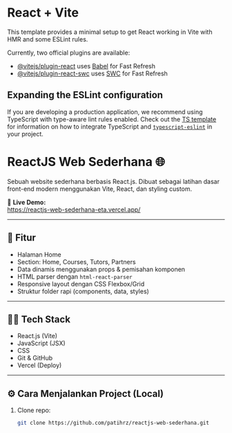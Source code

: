 # React + Vite

This template provides a minimal setup to get React working in Vite with HMR and some ESLint rules.

Currently, two official plugins are available:

- [@vitejs/plugin-react](https://github.com/vitejs/vite-plugin-react/blob/main/packages/plugin-react) uses [Babel](https://babeljs.io/) for Fast Refresh
- [@vitejs/plugin-react-swc](https://github.com/vitejs/vite-plugin-react/blob/main/packages/plugin-react-swc) uses [SWC](https://swc.rs/) for Fast Refresh

## Expanding the ESLint configuration

If you are developing a production application, we recommend using TypeScript with type-aware lint rules enabled. Check out the [TS template](https://github.com/vitejs/vite/tree/main/packages/create-vite/template-react-ts) for information on how to integrate TypeScript and [`typescript-eslint`](https://typescript-eslint.io) in your project.


# ReactJS Web Sederhana 🌐

Sebuah website sederhana berbasis React.js. Dibuat sebagai latihan dasar front-end modern menggunakan Vite, React, dan styling custom.

🔗 **Live Demo:**  
https://reactjs-web-sederhana-eta.vercel.app/

---

## 🚀 Fitur

- Halaman Home
- Section: Home, Courses, Tutors, Partners
- Data dinamis menggunakan props & pemisahan komponen
- HTML parser dengan `html-react-parser`
- Responsive layout dengan CSS Flexbox/Grid
- Struktur folder rapi (components, data, styles)

---

## 🧑‍💻 Tech Stack

- React.js (Vite)
- JavaScript (JSX)
- CSS
- Git & GitHub
- Vercel (Deploy)

---

## ⚙️ Cara Menjalankan Project (Local)

1. Clone repo:
   ```bash
   git clone https://github.com/patihrz/reactjs-web-sederhana.git
